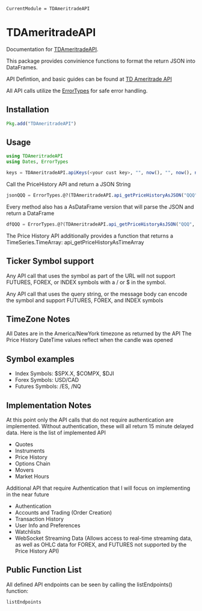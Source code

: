 ```@meta
CurrentModule = TDAmeritradeAPI
```

# TDAmeritradeAPI

Documentation for [TDAmeritradeAPI](https://github.com/aprueser/TDAmeritradeAPI.jl).

This package provides convinience functions to format the return JSON into DataFrames.

API Defintion, and basic guides can be found at [TD Ameritrade API](https://developer.tdameritrade.com/apis)

All API calls utilize the [ErrorTypes](https://juliahub.com/ui/Packages/ErrorTypes/VQlfN/) for safe error handling.

## Installation
```Julia
Pkg.add("TDAmeritradeAPI")
```

## Usage
```Julia
using TDAmeritradeAPI
using Dates, ErrorTypes

keys = TDAmeritradeAPI.apiKeys(<your cust key>, "", now(), "", now(), now() - Minute(30), "unauthorized");
```

Call the PriceHistory API and return a JSON String
```Julia
jsonQQQ = ErrorTypes.@?(TDAmeritradeAPI.api_getPriceHistoryAsJSON("QQQ", keys))
```

Every method also has a AsDataFrame version that will parse the JSON and return a DataFrame
```Julia
dfQQQ = ErrorTypes.@?(TDAmeritradeAPI.api_getPriceHistoryAsJSON("QQQ", keys))
```

The Price History API additionally provides a function that returns a TimeSeries.TimeArray: api_getPriceHistoryAsTimeArray

## Ticker Symbol support
Any API call that uses the symbol as part of the URL will not support FUTURES, FOREX, or INDEX symbols with a / or $ in the symbol.

Any API call that uses the query string, or the message body can encode the symbol and support FUTURES, FOREX, and INDEX symbols

## TimeZone Notes
All Dates are in the America/NewYork timezone as returned by the API
The Price History DateTime values reflect when the candle was opened

## Symbol examples
- Index Symbols: \$SPX.X, \$COMPX, \$DJI
- Forex Symbols: USD/CAD
- Futures Symbols: /ES, /NQ

## Implementation Notes
At this point only the API calls that do not require authentication are implemented.  Without authentication, these will all return 15 minute delayed data.
Here is the list of implemented API
+ Quotes
+ Instruments
+ Price History
+ Options Chain
+ Movers
+ Market Hours

Additional API that require Authentication that I will focus on implementing in the near future
+ Authentication
+ Accounts and Trading (Order Creation)
+ Transaction History
+ User Info and Preferences
+ Watchlists
+ WebSocket Streaming Data (Allows access to real-time streaming data, as well as OHLC data for FOREX, and FUTURES not supported by the Price History API)

## Public Function List
All defined API endpoints can be seen by calling the listEndpoints() function:
```@docs
listEndpoints
```
